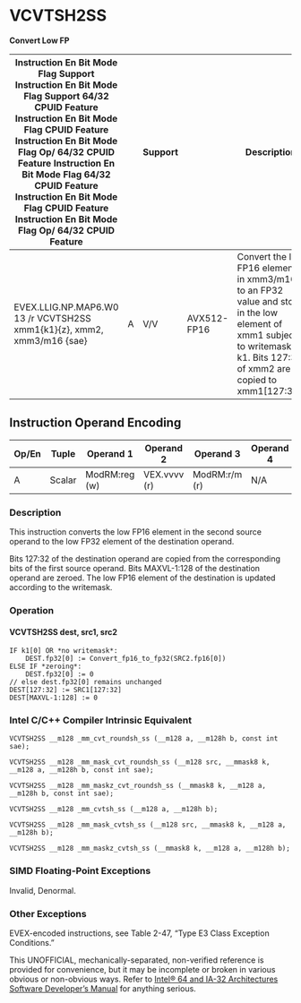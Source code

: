 # VCVTSH2SS

**Convert Low FP**

| Instruction En Bit Mode Flag Support Instruction En Bit Mode Flag Support 64/32 CPUID Feature Instruction En Bit Mode Flag CPUID Feature Instruction En Bit Mode Flag Op/ 64/32 CPUID Feature Instruction En Bit Mode Flag 64/32 CPUID Feature Instruction En Bit Mode Flag CPUID Feature Instruction En Bit Mode Flag Op/ 64/32 CPUID Feature |     | Support |             | Description                                                                                                                                                             |
| ---------------------------------------------------------------------------------------------------------------------------------------------------------------------------------------------------------------------------------------------------------------------------------------------------------------------------------------------- | --- | ------- | ----------- | ----------------------------------------------------------------------------------------------------------------------------------------------------------------------- |
| EVEX.LLIG.NP.MAP6.W0 13 /r VCVTSH2SS xmm1{k1}{z}, xmm2, xmm3/m16 {sae}                                                                                                                                                                                                                                                                         | A   | V/V     | AVX512-FP16 | Convert the low FP16 element in xmm3/m16 to an FP32 value and store in the low element of xmm1 subject to writemask k1. Bits 127:32 of xmm2 are copied to xmm1[127:32]. |

## Instruction Operand Encoding

| Op/En | Tuple  | Operand 1     | Operand 2    | Operand 3     | Operand 4 |
| ----- | ------ | ------------- | ------------ | ------------- | --------- |
| A     | Scalar | ModRM:reg (w) | VEX.vvvv (r) | ModRM:r/m (r) | N/A       |

### Description

This instruction converts the low FP16 element in the second source operand to the low FP32 element of the destination operand.

Bits 127:32 of the destination operand are copied from the corresponding bits of the first source operand. Bits MAXVL-1:128 of the destination operand are zeroed. The low FP16 element of the destination is updated according to the writemask.

### Operation

#### VCVTSH2SS dest, src1, src2

```
IF k1[0] OR *no writemask*:
    DEST.fp32[0] := Convert_fp16_to_fp32(SRC2.fp16[0])
ELSE IF *zeroing*:
    DEST.fp32[0] := 0
// else dest.fp32[0] remains unchanged
DEST[127:32] := SRC1[127:32]
DEST[MAXVL-1:128] := 0

```

### Intel C/C++ Compiler Intrinsic Equivalent

```
VCVTSH2SS __m128 _mm_cvt_roundsh_ss (__m128 a, __m128h b, const int sae);

```

```
VCVTSH2SS __m128 _mm_mask_cvt_roundsh_ss (__m128 src, __mmask8 k, __m128 a, __m128h b, const int sae);

```

```
VCVTSH2SS __m128 _mm_maskz_cvt_roundsh_ss (__mmask8 k, __m128 a, __m128h b, const int sae);

```

```
VCVTSH2SS __m128 _mm_cvtsh_ss (__m128 a, __m128h b);

```

```
VCVTSH2SS __m128 _mm_mask_cvtsh_ss (__m128 src, __mmask8 k, __m128 a, __m128h b);

```

```
VCVTSH2SS __m128 _mm_maskz_cvtsh_ss (__mmask8 k, __m128 a, __m128h b);

```

### SIMD Floating-Point Exceptions

Invalid, Denormal.

### Other Exceptions

EVEX-encoded instructions, see Table 2-47, “Type E3 Class Exception Conditions.”

This UNOFFICIAL, mechanically-separated, non-verified reference is provided for convenience, but it may be
incomplete or broken in various obvious or non-obvious
ways. Refer to [Intel® 64 and IA-32 Architectures Software Developer’s Manual](https://software.intel.com/en-us/download/intel-64-and-ia-32-architectures-sdm-combined-volumes-1-2a-2b-2c-2d-3a-3b-3c-3d-and-4) for anything serious.
